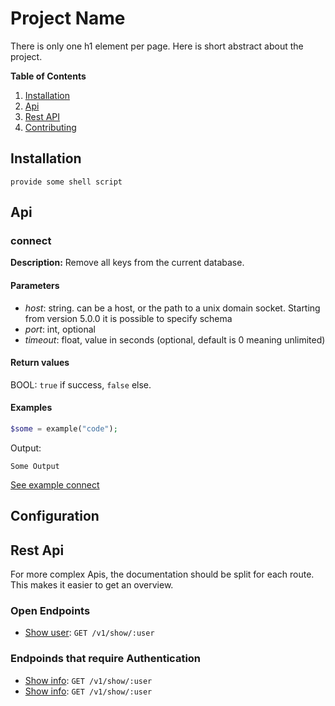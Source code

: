 # Project Name

There is only one h1 element per page. Here is short
abstract about the project.

**Table of Contents**

1. [Installation](#installation)
2. [Api](#api)
3. [Rest API](#rest-api)
4. [Contributing]()

## Installation

    provide some shell script

## Api

### connect

**Description:** Remove all keys from the current database.

#### Parameters

- *host*: string. can be a host, or the path to a unix domain socket. Starting from version 5.0.0 it is possible to specify schema 
- *port*: int, optional  
- *timeout*: float, value in seconds (optional, default is 0 meaning unlimited) 

#### Return values

BOOL: `true` if success, `false` else.

#### Examples

```php
$some = example("code");
```

Output:

```
Some Output
```

[See example connect](examples/connect)

## Configuration



## Rest Api

For more complex Apis, the documentation should be
split for each route. This makes it easier to get an
overview.

### Open Endpoints

- [Show user](doc/api-show-user.md): `GET /v1/show/:user`

### Endpoinds that require Authentication

- [Show info](doc/api-show-info.md): `GET /v1/show/:user`
- [Show info](doc/api-show-info.md): `GET /v1/show/:user`


